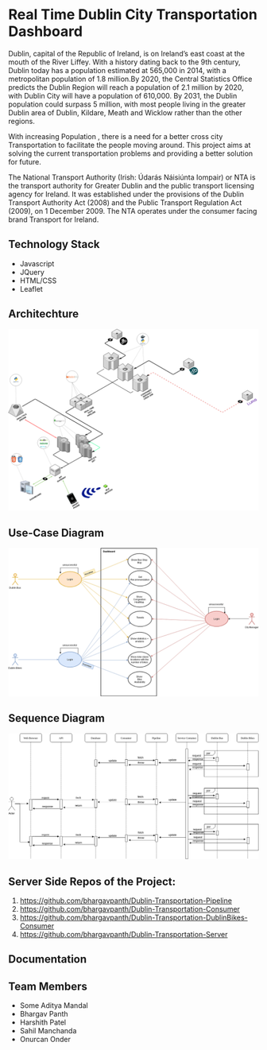 # Real Time Dublin City Transportation Dashboard
Dublin, capital of the Republic of Ireland, is on Ireland’s east coast at the mouth of the River Liffey. With a history dating back to the 9th century, Dublin today has a population estimated at 565,000 in 2014, with a metropolitan population of 1.8 million.By 2020, the Central Statistics Office predicts the Dublin Region will reach a population of 2.1 million by 2020, with Dublin City will have a population of 610,000. By 2031, the Dublin population could surpass 5 million, with most people living in the greater Dublin area of Dublin, Kildare, Meath and Wicklow rather than the other regions.

With increasing Population , there is a need for a better cross city Transportation to facilitate the people moving around. This project aims at solving the current transportation problems and providing a better solution for future.

The National Transport Authority (Irish: Údarás Náisiúnta Iompair) or NTA is the transport authority for Greater Dublin and the public transport licensing agency for Ireland. It was established under the provisions of the Dublin Transport Authority Act (2008) and the Public Transport Regulation Act (2009), on 1 December 2009.
The NTA operates under the consumer facing brand Transport for Ireland.

## Technology Stack
* Javascript
* JQuery
* HTML/CSS
* Leaflet

## Architechture 
![alt text](architecture.png)

## Use-Case Diagram
![alt text](use_case.png)

## Sequence Diagram
![alt text](sequence_diagram.png)

## Server Side Repos of the Project:
1. https://github.com/bhargavpanth/Dublin-Transportation-Pipeline
2. https://github.com/bhargavpanth/Dublin-Transportation-Consumer
3. https://github.com/bhargavpanth/Dublin-Transportation-DublinBikes-Consumer
4. https://github.com/bhargavpanth/Dublin-Transportation-Server

## Documentation

## Team Members
* Some Aditya Mandal
* Bhargav Panth
* Harshith Patel
* Sahil Manchanda
* Onurcan Onder

